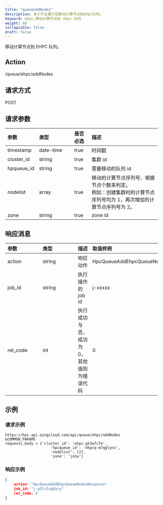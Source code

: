 ```yaml
---
title: "queueaddNodes"
description: 本小节主要介绍移动计算节点到ehpc队列。 
keyword: ehpc,移动计算节点到 ehpc 队列
weight: 80
collapsible: false
draft: false
---
```


移动计算节点到 EHPC 队列。

## Action

/queue/ehpc/addNodes

## 请求方式

POST

## 请求参数

| 参数       | <span style="display:inline-block;width:100px">类型</span> | 是否必选 | 描述                                                         |
| :--------- | :--------------------------------------------------------- | :------- | :----------------------------------------------------------- |
| timestamp  | date-time                                                  | true     | 时间戳                                                       |
| cluster_id | string                                                     | true     | 集群 id                                                      |
| hpqueue_id | string                                                     | true     | 需要移动的队列 id                                            |
| nodelist   | array                                                      | true     | 移动的计算节点序列号，根据节点个数来判定。<br />例如：创建集群时的计算节点序列号均为 1，再次增加的计算节点序列号为 2。 |
| zone       | string                                                     | true     | zone id                                                      |

## 响应消息

| <span style="display:inline-block;width:100px">参数</span> | <span style="display:inline-block;width:100px">类型</span> | 描述                                      | 取值样例                          |
| :--------------------------------------------------------- | :--------------------------------------------------------- | ----------------------------------------- | :-------------------------------- |
| action                                                     | string                                                     | 响应动作                                  | HpcQueueAddEhpcQueueNodesResponse |
| job_id                                                     | string                                                     | 执行操作的 job id                         | j-xxxxx                           |
| ret_code                                                   | int                                                        | 执行成功与否，成功为0，其他值则为错误代码 | 0                                 |

## 示例

### 请求示例

```url
https://hpc.api.qingcloud.com/api/queue/ehpc/addNodes
&COMMON_PARAMS
requests_body = {'cluster_id': 'ehpc-gk3wfc7e',
                     'hpcqueue_id': 'ehpcq-m7qglynz',
                     'nodelist': [2],
                     'zone': 'jn1a'}
```

### 响应示例

```json
{
	action: "HpcQueueAddEhpcQueueNodesResponse"
	job_id: "j-p3lr5cg8zcy"
	ret_code: 0
}
```
